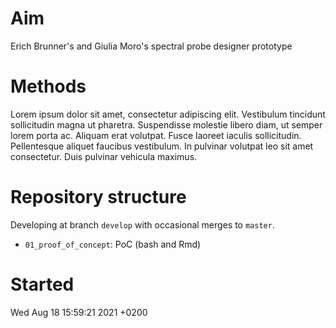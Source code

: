 # Aim

Erich Brunner's and Giulia Moro's spectral probe designer prototype

# Methods

Lorem ipsum dolor sit amet, consectetur adipiscing elit. Vestibulum tincidunt sollicitudin magna ut pharetra. Suspendisse molestie libero diam, ut semper lorem porta ac. Aliquam erat volutpat. Fusce laoreet iaculis sollicitudin. Pellentesque aliquet faucibus vestibulum. In pulvinar volutpat leo sit amet consectetur. Duis pulvinar vehicula maximus.

# Repository structure

Developing at branch `develop` with occasional merges to `master`.

- `01_proof_of_concept`: PoC (bash and Rmd)

# Started

Wed Aug 18 15:59:21 2021 +0200
